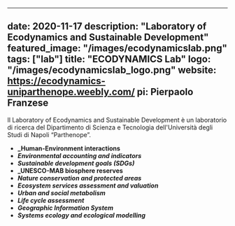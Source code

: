 
---
date: 2020-11-17
description: "Laboratory of Ecodynamics and Sustainable Development"
featured_image: "/images/ecodynamicslab.png"
tags: ["lab"]
title: "ECODYNAMICS Lab"
logo: "/images/ecodynamicslab_logo.png"
website: https://ecodynamics-uniparthenope.weebly.com/
pi: Pierpaolo Franzese
---

Il Laboratory of Ecodynamics and Sustainable Development è un laboratorio di ricerca del Dipartimento di Scienza e Tecnologia dell'Università degli Studi di Napoli “Parthenope”.

* **_Human-Environment interactions**
* **_Environmental accounting and indicators_**
* **_Sustainable development goals (SDGs)_**
* **_UNESCO-MAB biosphere reserves**
* **_Nature conservation and protected areas_**
* **_Ecosystem services assessment and valuation_**
* **_Urban and social metabolism_**
* **_Life cycle assessment_**
* **_Geographic Information System_**
* **_Systems ecology and ecological modelling_**
